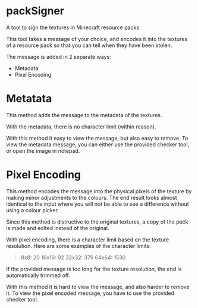 # packSigner
A tool to sign the textures in Minecraft resource packs

This tool takes a message of your choice, and encodes it into the textures of a resource pack so that you can tell when they have been stolen.

The message is added in 2 separate ways:
- Metadata
- Pixel Encoding

# Metatata
This method adds the message to the metadata of the textures. 

With the metadata, there is no character limit (within reason).

With this method it easy to view the message, but also easy to remove. To view the metadata message, you can either use the provided checker tool, or open the image in notepad.

# Pixel Encoding
This method encodes the message into the physical pixels of the texture by making minor adjustments to the colours. The end result looks almost identical to the input where you will not be able to see a difference without using a colour picker.

Since this method is distructive to the original textures, a copy of the pack is made and edited instead of the original.

With pixel encoding, there is a character limit based on the texture resolution. Here are some examples of the character limits:

> 8x8: 20
> 16x16: 92
> 32x32: 379
> 64x64: 1530

If the provided message is too long for the texture resolution, the end is automatically trimmed off.

With this method it is hard to view the message, and also harder to remove it. To view the pixel encoded message, you have to use the provided checker tool.
